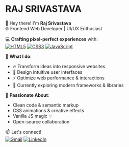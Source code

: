 # RAJ SRIVASTAVA
👋 Hey there! I'm **Raj Srivastava**  
🌐 Frontend Web Developer | UI/UX Enthusiast  

💻 **Crafting pixel-perfect experiences** with:  
[![HTML5](https://img.shields.io/badge/-HTML5-E34F26?style=flat&logo=html5&logoColor=white)](https://)
[![CSS3](https://img.shields.io/badge/-CSS3-1572B6?style=flat&logo=css3&logoColor=white)](https://)
[![JavaScript](https://img.shields.io/badge/-JavaScript-F7DF1E?style=flat&logo=javascript&logoColor=black)](https://)  

🚀 **What I do**:  
- 🔥 Transform ideas into responsive websites  
- 🎨 Design intuitive user interfaces  
- ⚡ Optimize web performance & interactions  
- 🌱 Currently exploring modern frameworks & libraries  
  

🌟 **Passionate About**:  
- Clean code & semantic markup  
- CSS animations & creative effects  
- Vanilla JS magic ✨  
- Open-source collaboration  

📫 Let's connect!  
[![Gmail](https://img.shields.io/badge/-Email-D14836?style=flat&logo=gmail&logoColor=white)](mailto:raj22f069.com)
[![LinkedIn](https://img.shields.io/badge/-LinkedIn-0077B5?style=flat&logo=linkedin&logoColor=white)](https://www.linkedin.com/in/raj-srivastava-a680482b4?)
